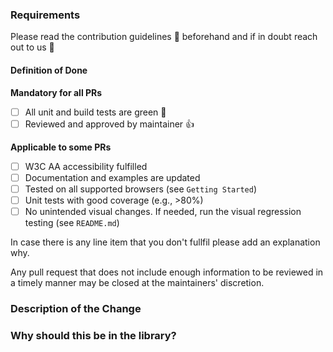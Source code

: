 ### Requirements

Please read the contribution guidelines :notebook_with_decorative_cover: beforehand and if in doubt reach out to us :pray:

#### Definition of Done

**Mandatory for all PRs**

-   [ ] All unit and build tests are green 🚦
-   [ ] Reviewed and approved by maintainer :+1:

**Applicable to some PRs**

-   [ ] W3C AA accessibility fulfilled
-   [ ] Documentation and examples are updated
-   [ ] Tested on all supported browsers (see `Getting Started`)
-   [ ] Unit tests with good coverage (e.g., >80%)
-   [ ] No unintended visual changes. If needed, run the visual regression testing (see `README.md`)

In case there is any line item that you don't fullfil please add an explanation why.

Any pull request that does not include enough information to be reviewed in a timely manner may be closed at the maintainers' discretion.

### Description of the Change

### Why should this be in the library?
